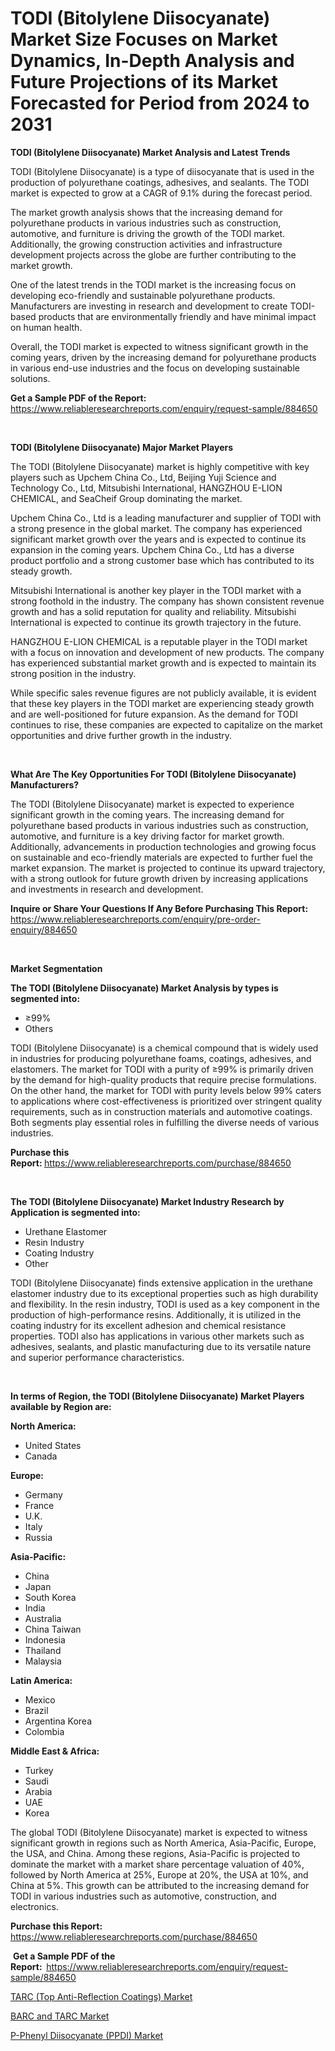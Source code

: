 <p><h1>TODI (Bitolylene Diisocyanate) Market Size Focuses on Market Dynamics, In-Depth Analysis and Future Projections of its Market Forecasted for Period from 2024 to 2031</h1></p><p><strong>TODI (Bitolylene Diisocyanate) Market Analysis and Latest Trends</strong></p>
<p><p>TODI (Bitolylene Diisocyanate) is a type of diisocyanate that is used in the production of polyurethane coatings, adhesives, and sealants. The TODI market is expected to grow at a CAGR of 9.1% during the forecast period. </p><p>The market growth analysis shows that the increasing demand for polyurethane products in various industries such as construction, automotive, and furniture is driving the growth of the TODI market. Additionally, the growing construction activities and infrastructure development projects across the globe are further contributing to the market growth.</p><p>One of the latest trends in the TODI market is the increasing focus on developing eco-friendly and sustainable polyurethane products. Manufacturers are investing in research and development to create TODI-based products that are environmentally friendly and have minimal impact on human health.</p><p>Overall, the TODI market is expected to witness significant growth in the coming years, driven by the increasing demand for polyurethane products in various end-use industries and the focus on developing sustainable solutions.</p></p>
<p><strong>Get a Sample PDF of the Report:&nbsp;</strong> <a href="https://www.reliableresearchreports.com/enquiry/request-sample/884650">https://www.reliableresearchreports.com/enquiry/request-sample/884650</a></p>
<p>&nbsp;</p>
<p><strong>TODI (Bitolylene Diisocyanate) Major Market Players</strong></p>
<p><p>The TODI (Bitolylene Diisocyanate) market is highly competitive with key players such as Upchem China Co., Ltd, Beijing Yuji Science and Technology Co., Ltd, Mitsubishi International, HANGZHOU E-LION CHEMICAL, and SeaCheif Group dominating the market. </p><p>Upchem China Co., Ltd is a leading manufacturer and supplier of TODI with a strong presence in the global market. The company has experienced significant market growth over the years and is expected to continue its expansion in the coming years. Upchem China Co., Ltd has a diverse product portfolio and a strong customer base which has contributed to its steady growth.</p><p>Mitsubishi International is another key player in the TODI market with a strong foothold in the industry. The company has shown consistent revenue growth and has a solid reputation for quality and reliability. Mitsubishi International is expected to continue its growth trajectory in the future.</p><p>HANGZHOU E-LION CHEMICAL is a reputable player in the TODI market with a focus on innovation and development of new products. The company has experienced substantial market growth and is expected to maintain its strong position in the industry.</p><p>While specific sales revenue figures are not publicly available, it is evident that these key players in the TODI market are experiencing steady growth and are well-positioned for future expansion. As the demand for TODI continues to rise, these companies are expected to capitalize on the market opportunities and drive further growth in the industry.</p></p>
<p>&nbsp;</p>
<p><strong>What Are The Key Opportunities For TODI (Bitolylene Diisocyanate) Manufacturers?</strong></p>
<p><p>The TODI (Bitolylene Diisocyanate) market is expected to experience significant growth in the coming years. The increasing demand for polyurethane based products in various industries such as construction, automotive, and furniture is a key driving factor for market growth. Additionally, advancements in production technologies and growing focus on sustainable and eco-friendly materials are expected to further fuel the market expansion. The market is projected to continue its upward trajectory, with a strong outlook for future growth driven by increasing applications and investments in research and development.</p></p>
<p><strong>Inquire or Share Your Questions If Any Before Purchasing This Report:</strong> <a href="https://www.reliableresearchreports.com/enquiry/pre-order-enquiry/884650">https://www.reliableresearchreports.com/enquiry/pre-order-enquiry/884650</a></p>
<p>&nbsp;</p>
<p><strong>Market Segmentation</strong></p>
<p><strong>The TODI (Bitolylene Diisocyanate) Market Analysis by types is segmented into:</strong></p>
<p><ul><li>≥99%</li><li>Others</li></ul></p>
<p><p>TODI (Bitolylene Diisocyanate) is a chemical compound that is widely used in industries for producing polyurethane foams, coatings, adhesives, and elastomers. The market for TODI with a purity of ≥99% is primarily driven by the demand for high-quality products that require precise formulations. On the other hand, the market for TODI with purity levels below 99% caters to applications where cost-effectiveness is prioritized over stringent quality requirements, such as in construction materials and automotive coatings. Both segments play essential roles in fulfilling the diverse needs of various industries.</p></p>
<p><strong>Purchase this Report:&nbsp;</strong><a href="https://www.reliableresearchreports.com/purchase/884650">https://www.reliableresearchreports.com/purchase/884650</a></p>
<p>&nbsp;</p>
<p><strong>The TODI (Bitolylene Diisocyanate) Market Industry Research by Application is segmented into:</strong></p>
<p><ul><li>Urethane Elastomer</li><li>Resin Industry</li><li>Coating Industry</li><li>Other</li></ul></p>
<p><p>TODI (Bitolylene Diisocyanate) finds extensive application in the urethane elastomer industry due to its exceptional properties such as high durability and flexibility. In the resin industry, TODI is used as a key component in the production of high-performance resins. Additionally, it is utilized in the coating industry for its excellent adhesion and chemical resistance properties. TODI also has applications in various other markets such as adhesives, sealants, and plastic manufacturing due to its versatile nature and superior performance characteristics.</p></p>
<p>&nbsp;</p>
<p><strong>In terms of Region, the TODI (Bitolylene Diisocyanate) Market Players available by Region are:</strong></p>
<p>
    <p> <strong> North America: </strong>
        <ul>
            <li>United States</li>
            <li>Canada</li>
        </ul>
        </p> 
    <p> <strong> Europe: </strong>
        <ul>
            <li>Germany</li>
            <li>France</li>
            <li>U.K.</li>
            <li>Italy</li>
            <li>Russia</li>
        </ul>
        </p> 
    <p> <strong> Asia-Pacific: </strong>
        <ul>
            <li>China</li>
            <li>Japan</li>
            <li>South Korea</li>
            <li>India</li>
            <li>Australia</li>
            <li>China Taiwan</li>
            <li>Indonesia</li>
            <li>Thailand</li>
            <li>Malaysia</li>
        </ul>
        </p> 
    <p> <strong> Latin America: </strong>
        <ul>
            <li>Mexico</li>
            <li>Brazil</li>
            <li>Argentina Korea</li>
            <li>Colombia</li>
        </ul>
        </p> 
    <p> <strong> Middle East & Africa: </strong>
        <ul>
            <li>Turkey</li>
            <li>Saudi</li>
            <li>Arabia</li>
            <li>UAE</li>
            <li>Korea</li>
        </ul>
    </p>
    </p>
<p><p>The global TODI (Bitolylene Diisocyanate) market is expected to witness significant growth in regions such as North America, Asia-Pacific, Europe, the USA, and China. Among these regions, Asia-Pacific is projected to dominate the market with a market share percentage valuation of 40%, followed by North America at 25%, Europe at 20%, the USA at 10%, and China at 5%. This growth can be attributed to the increasing demand for TODI in various industries such as automotive, construction, and electronics.</p></p>
<p><strong>Purchase this Report: </strong><a href="https://www.reliableresearchreports.com/purchase/884650">https://www.reliableresearchreports.com/purchase/884650</a></p>
<p>&nbsp;<strong>Get a Sample PDF of the Report:&nbsp;&nbsp;</strong><a href="https://www.reliableresearchreports.com/enquiry/request-sample/884650">https://www.reliableresearchreports.com/enquiry/request-sample/884650</a></p>
<p><strong></strong></p>
<p><p><a href="https://github.com/eeaveuhhh/Market-Research-Report-List-1/blob/main/tarc-top-anti-reflection-coatings-market.md">TARC (Top Anti-Reflection Coatings) Market</a></p><p><a href="https://github.com/brentleyjimmiealvaradoz4l1rea/Market-Research-Report-List-1/blob/main/barc-and-tarc-market.md">BARC and TARC Market</a></p><p><a href="https://github.com/Angelnienowdseej3e45z3p8c/Market-Research-Report-List-1/blob/main/p-phenyl-diisocyanate-ppdi-market.md">P-Phenyl Diisocyanate (PPDI) Market</a></p></p>